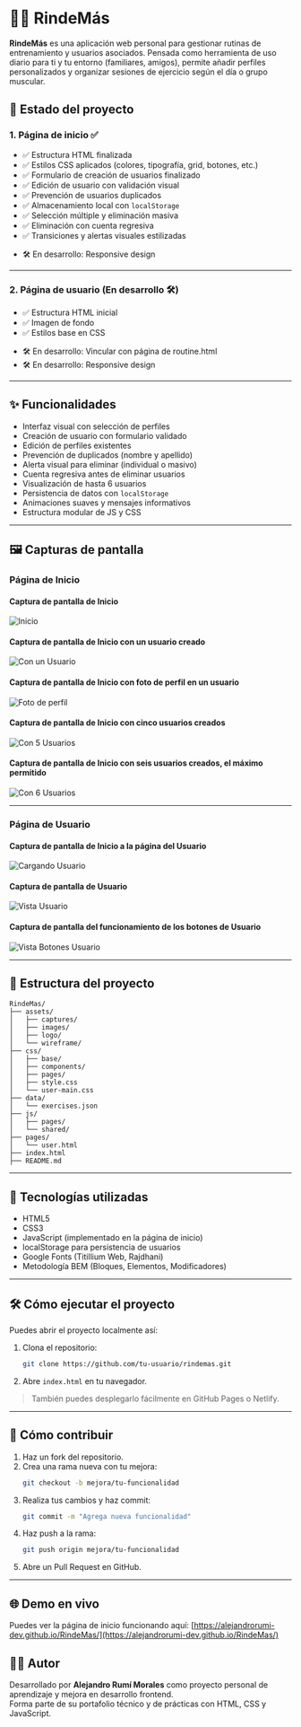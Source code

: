 # 🏋️‍♂️ RindeMás

**RindeMás** es una aplicación web personal para gestionar rutinas de entrenamiento y usuarios asociados. Pensada como herramienta de uso diario para ti y tu entorno (familiares, amigos), permite añadir perfiles personalizados y organizar sesiones de ejercicio según el día o grupo muscular.

## 🚀 Estado del proyecto

### 1. **Página de inicio ✅**

- ✅ Estructura HTML finalizada
- ✅ Estilos CSS aplicados (colores, tipografía, grid, botones, etc.)
- ✅ Formulario de creación de usuarios finalizado
- ✅ Edición de usuario con validación visual
- ✅ Prevención de usuarios duplicados
- ✅ Almacenamiento local con `localStorage`
- ✅ Selección múltiple y eliminación masiva
- ✅ Eliminación con cuenta regresiva
- ✅ Transiciones y alertas visuales estilizadas
+ 🛠️ En desarrollo: Responsive design

---

### 2. **Página de usuario (En desarrollo 🛠️)**

- ✅ Estructura HTML inicial
- ✅ Imagen de fondo
- ✅ Estilos base en CSS
+ 🛠️ En desarrollo: Vincular con página de routine.html
+ 🛠️ En desarrollo: Responsive design

---

## ✨ Funcionalidades

- Interfaz visual con selección de perfiles
- Creación de usuario con formulario validado
- Edición de perfiles existentes
- Prevención de duplicados (nombre y apellido)
- Alerta visual para eliminar (individual o masivo)
- Cuenta regresiva antes de eliminar usuarios
- Visualización de hasta 6 usuarios
- Persistencia de datos con `localStorage`
- Animaciones suaves y mensajes informativos
- Estructura modular de JS y CSS

---

## 🖼️ Capturas de pantalla

### Página de Inicio

#### Captura de pantalla de Inicio
![Inicio](./assets/captures/home/RindeMas-home.png)

#### Captura de pantalla de Inicio con un usuario creado
![Con un Usuario](./assets/captures/home/RindeMas-homeUser1.png)

#### Captura de pantalla de Inicio con foto de perfil en un usuario
![Foto de perfil](./assets/captures/home/RindeMas-homePhotoProfile.png)

#### Captura de pantalla de Inicio con cinco usuarios creados
![Con 5 Usuarios](./assets/captures/home/RindeMas-homeUser5.png)

#### Captura de pantalla de Inicio con seis usuarios creados, el máximo permitido
![Con 6 Usuarios](./assets/captures/home/RindeMas-homeUser6.png)

---

### Página de Usuario

#### Captura de pantalla de Inicio a la página del Usuario
![Cargando Usuario](./assets/captures/user/RindeMas-userLoading.png)

#### Captura de pantalla de Usuario
![Vista Usuario](./assets/captures/user/RindeMas-userPage.png)

#### Captura de pantalla del funcionamiento de los botones de Usuario
![Vista Botones Usuario](./assets/captures/user/RindeMas-userButtons.png)

---

## 📂 Estructura del proyecto

```plaintext
RindeMas/
├── assets/
│   ├── captures/
│   ├── images/
│   ├── logo/
│   └── wireframe/
├── css/
│   ├── base/
│   ├── components/
│   ├── pages/
│   ├── style.css
│   └── user-main.css
├── data/
│   └── exercises.json
├── js/
│   ├── pages/
│   └── shared/
├── pages/
│   └── user.html
├── index.html
├── README.md

```

---

## 🧩 Tecnologías utilizadas

- HTML5
- CSS3
- JavaScript (implementado en la página de inicio)
- localStorage para persistencia de usuarios
- Google Fonts (Titillium Web, Rajdhani)
- Metodología BEM (Bloques, Elementos, Modificadores)

---

## 🛠️ Cómo ejecutar el proyecto

Puedes abrir el proyecto localmente así:

1. Clona el repositorio:
   ```bash
   git clone https://github.com/tu-usuario/rindemas.git
   ```
2. Abre `index.html` en tu navegador.

> También puedes desplegarlo fácilmente en GitHub Pages o Netlify.

---

## 🤝 Cómo contribuir

1. Haz un fork del repositorio.
2. Crea una rama nueva con tu mejora:
   ```bash
   git checkout -b mejora/tu-funcionalidad
   ```
3. Realiza tus cambios y haz commit:
   ```bash
   git commit -m "Agrega nueva funcionalidad"
   ```
4. Haz push a la rama:
   ```bash
   git push origin mejora/tu-funcionalidad
   ```
5. Abre un Pull Request en GitHub.

---

## 🌐 Demo en vivo

Puedes ver la página de inicio funcionando aquí:
[https://alejandrorumi-dev.github.io/RindeMas/](https://alejandrorumi-dev.github.io/RindeMas/)

## 👨‍💻 Autor

Desarrollado por **Alejandro Rumí Morales** como proyecto personal de aprendizaje y mejora en desarrollo frontend.  
Forma parte de su portafolio técnico y de prácticas con HTML, CSS y JavaScript.